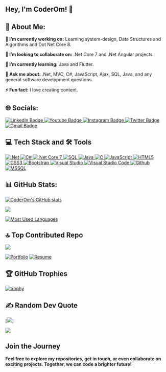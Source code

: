 ## Hey, I'm CoderOm! 👋 

## 💫 About Me:
<b>🔭 I’m currently working on:</b>
Learning system-design, Data Structures and Algorithms and Dot Net Core 8.

<b>👯 I’m looking to collaborate on:</b>
.Net Core 7 and .Net Angular projects

<b>🌱 I’m currently learning:</b>
Java and Flutter.

<b>💬 Ask me about:</b>
.Net, MVC, C#, JavaScript, Ajax, SQL, Java, and any general software development questions.

<b>⚡ Fun fact:</b>
I love creating content.

## 🌐 Socials:
<div id="badges">
    <a href="https://www.linkedin.com/in/1omsharma/">
        <img src="https://img.shields.io/badge/LinkedIn-%230077B5.svg?logo=linkedin&logoColor=white"
            alt="LinkedIn Badge" />
    </a>
    <a href="https://www.youtube.com/@Coder_Om">
        <img src="https://img.shields.io/badge/YouTube-FF0000.svg?logo=youtube&logoColor=white"
            alt="Youtube Badge" />
    </a>
    <a href="https://www.instagram.com/_1omsharma/">
        <img src="https://img.shields.io/badge/Instagram-%23E4405F.svg?logo=Instagram&logoColor=white"
            alt="Instagram Badge" />
    </a>
    <a href="https://twitter.com/1omsharma">
        <img src="https://img.shields.io/badge/Twitter-%231DA1F2.svg?logo=Twitter&logoColor=white"
            alt="Twitter Badge" />
    </a>
    <a href="mailto:mail.coderom@gmail.com">
        <img src="https://img.shields.io/badge/Gmail-Red?logo=Gmail&logoColor=white" alt="Gmail Badge" />
    </a>
</div>

## 💻 Tech Stack and :hammer_and_wrench: Tools

<div id="badges">
    <a href="#!">
        <img src="https://img.shields.io/badge/.NET-512bd4.svg?style=for-the-badge&logo=dotnet&logoColor=white" alt=".Net" />
    </a>
    <a href="#!">
        <img src="https://img.shields.io/badge/C%23-68217A.svg?style=for-the-badge&logo=c-sharp&logoColor=white" alt="C#" />
    </a>
    <a href="#!">
        <img src="https://img.shields.io/badge/.NET%20Core-5C2D91.svg?style=for-the-badge&logo=.net&logoColor=white" alt=".Net Core 7" />
    </a>
    <a href="#!">
        <img src="https://img.shields.io/badge/SQL-CC2927.svg?style=for-the-badge&logo=microsoft-sql-server&logoColor=white" alt="SQL" />
    </a>
    <a href="#!">
        <img src="https://img.shields.io/badge/Java-ED8B00?style=for-the-badge&logo=openjdk&logoColor=white" alt="Java" />
    </a>
    <a href="#!">
        <img src="https://img.shields.io/badge/C-555555.svg?style=for-the-badge&logo=c&logoColor=white" alt="C" />
    </a>
    <a href="#!">
        <img src="https://img.shields.io/badge/javascript-%23323330.svg?style=for-the-badge&logo=javascript&logoColor=%23F7DF1E" alt="JavaScript" />
    </a>
    <a href="#!">
        <img src="https://img.shields.io/badge/html5-%23E34F26.svg?style=for-the-badge&logo=html5&logoColor=white" alt="HTML5" />
    </a>
    <a href="#!">
        <img src="https://img.shields.io/badge/css3-%231572B6.svg?style=for-the-badge&logo=css3&logoColor=white" alt="CSS3" />
    </a>
    <a href="#!">
        <img src="https://img.shields.io/badge/bootstrap-%23563D7C.svg?style=for-the-badge&logo=bootstrap&logoColor=white" alt="Bootstrap" />
    </a>
    <a href="#!">
        <img src="https://img.shields.io/badge/Visual%20Studio-5C2D91.svg?style=for-the-badge&logo=visual-studio&logoColor=white" alt="Visual Studio" />
    </a>
    <a href="#!">
        <img src="https://img.shields.io/badge/Visual%20Studio%20Code-007ACC.svg?style=for-the-badge&logo=visual-studio-code&logoColor=white" alt="Visual Studio Code" />
    </a>
    <a href="#!">
        <img src="https://img.shields.io/badge/GitHub-181717.svg?style=for-the-badge&logo=github&logoColor=white" alt="Github" />
    </a>
    <a href="#!">
        <img src="https://img.shields.io/badge/MSSQL-CC2927.svg?style=for-the-badge&logo=microsoft-sql-server&logoColor=white" alt="MSSQL" />
    </a>
</div>

## 📊 GitHub Stats:

[![CoderOm's GitHub stats](https://github-readme-stats.vercel.app/api?username=coderomm&theme=dark&hide_border=false&include_all_commits=true&count_private=false&show=reviews,discussions_started,discussions_answered,prs_merged,prs_merged_percentage&show_icons=true)](https://github.com/coderomm/coderomm)

[![](https://github-readme-streak-stats.herokuapp.com/?user=coderomm&theme=dark&hide_border=false)](https://github.com/coderomm/coderomm)

[![Most Used Languages](https://github-readme-stats.vercel.app/api/top-langs/?username=coderomm&theme=dark&hide_border=false&include_all_commits=false&count_private=false&layout=compact)](https://github.com/coderomm/coderomm)

## 🔝 Top Contributed Repo
[![](https://github-contributor-stats.vercel.app/api?username=coderomm&limit=5&theme=tokyonight&combine_all_yearly_contributions=true)](https://github.com/coderomm/coderomm)

[![Portfolio](https://img.shields.io/badge/See%20my%20Portfolio-164e63.svg?style=for-the-badge&logo=monitor&logoColor=white)](https://coderom.databoltahai.in)
[![Resume](https://img.shields.io/badge/Download%20my%20Resume-164e63.svg?style=for-the-badge&logo=download&logoColor=white)](https://coderom.databoltahai.in/Home/DownloadResume)

## 🏆 GitHub Trophies
[![trophy](https://github-profile-trophy.vercel.app/?username=coderomm&theme=darkhub)](https://github.com/coderomm/coderomm)

## ✍️ Random Dev Quote
[![](https://quotes-github-readme.vercel.app/api?type=horizontal&theme=radical&quote=My%20goal%20is%20centered%20around%20a%20single%20idea:%20bringing%20simplicity%20into%20complexity.)]

[![](https://visitcount.itsvg.in/api?id=coderomm&label=Profile%20Views&color=0&icon=0&pretty=false)](https://visitcount.itsvg.in)

## Join the Journey
<b>Feel free to explore my repositories, get in touch, or even collaborate on exciting projects. Together, we can code a
brighter future!</b>